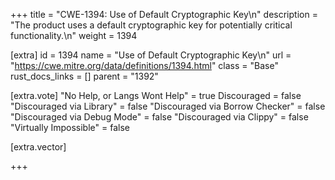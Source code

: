 +++
title = "CWE-1394: Use of Default Cryptographic Key\n"
description = "The product uses a default cryptographic key for potentially critical functionality.\n"
weight = 1394

[extra]
id = 1394
name = "Use of Default Cryptographic Key\n"
url = "https://cwe.mitre.org/data/definitions/1394.html"
class = "Base"
rust_docs_links = []
parent = "1392"

[extra.vote]
"No Help, or Langs Wont Help" = true
Discouraged = false
"Discouraged via Library" = false
"Discouraged via Borrow Checker" = false
"Discouraged via Debug Mode" = false
"Discouraged via Clippy" = false
"Virtually Impossible" = false

[extra.vector]

+++